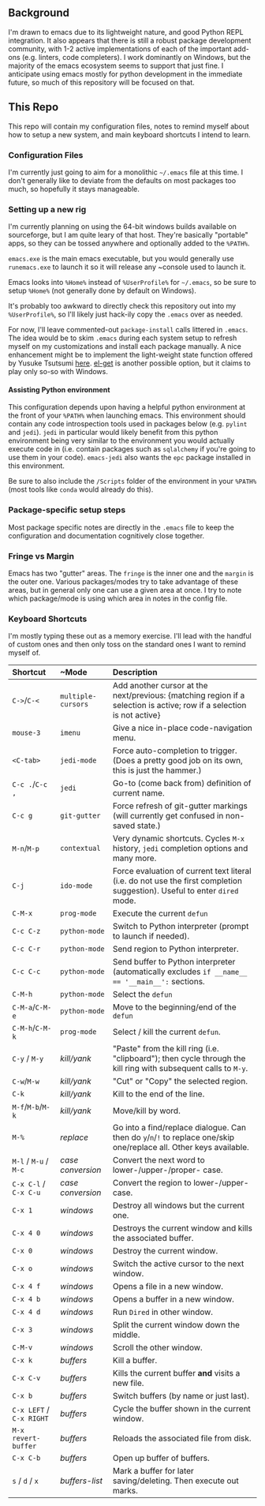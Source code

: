 ## Background

I'm drawn to emacs due to its lightweight nature, and good Python REPL integration.  It also appears that there is still a robust package development community, with 1-2 active implementations of each of the important add-ons (e.g. linters, code completers).  I work dominantly on Windows, but the majority of the emacs ecosystem seems to support that just fine.  I anticipate using emacs mostly for python development in the immediate future, so much of this repository will be focused on that.

## This Repo

This repo will contain my configuration files, notes to remind myself about how to setup a new system, and main keyboard shortcuts I intend to learn.

### Configuration Files

I'm currently just going to aim for a monolithic `~/.emacs` file at this time.  I don't generally like to deviate from the defaults on most packages too much, so hopefully it stays manageable.

### Setting up a new rig

I'm currently planning on using the 64-bit windows builds available on sourceforge, but I am quite leary of that host.  They're basically "portable" apps, so they can be tossed anywhere and optionally added to the `%PATH%`.

`emacs.exe` is the main emacs executable, but you would generally use `runemacs.exe` to launch it so it will release any ~console used to launch it.

Emacs looks into `%Home%` instead of `%UserProfile%` for `~/.emacs`, so be sure to setup `%Home%` (not generally done by default on Windows).

It's probably too awkward to directly check this repository out into my `%UserProfile%`, so I'll likely just hack-ily copy the `.emacs` over as needed.

For now, I'll leave commented-out `package-install` calls littered in `.emacs`.  The idea would be to skim `.emacs` during each system setup to refresh myself on my customizations and install each package manually.  A nice enhancement might be to implement the light-weight state function offered by Yusuke Tsutsumi [here](http://y.tsutsumi.io/emacs-from-scratch-part-1-extending-emacs-basics.html).  [el-get](https://github.com/dimitri/el-get) is another possible option, but it claims to play only so-so with Windows.

#### Assisting Python environment

This configuration depends upon having a helpful python environment at the front of your `%PATH%` when launching emacs.  This environment should contain any code introspection tools used in packages below (e.g. `pylint` and `jedi`).  `jedi` in particular would likely benefit from this python environment being very similar to the environment you would actually execute code in (i.e. contain packages such as `sqlalchemy` if you're going to use them in your code).  `emacs-jedi` also wants the `epc` package installed in this environment.

Be sure to also include the `/Scripts` folder of the environment in your `%PATH%` (most tools like `conda` would already do this).

### Package-specific setup steps

Most package specific notes are directly in the `.emacs` file to keep the configuration and documentation cognitively close together.

### Fringe vs Margin

Emacs has two "gutter" areas. The `fringe` is the inner one and the `margin` is the outer one.  Various packages/modes try to take advantage of these areas, but in general only one can use a given area at once.  I try to note which package/mode is using which area in notes in the config file.

### Keyboard Shortcuts

I'm mostly typing these out as a memory exercise.  I'll lead with the handful of custom ones and then only toss on the standard ones I want to remind myself of.

| Shortcut | ~Mode | Description |
| :------- | :---- | :---------- |
| `C->`/`C-<` | `multiple-cursors` | Add another cursor at the next/previous: {matching region if a selection is active; row if a selection is not active} |
| `mouse-3` | `imenu` | Give a nice in-place code-navigation menu. |
| `<C-tab>` | `jedi-mode` | Force auto-completion to trigger. (Does a pretty good job on its own, this is just the hammer.) |
| `C-c .`/`C-c ,` | `jedi` | Go-to (come back from) definition of current name. |
| `C-c g` | `git-gutter` | Force refresh of git-gutter markings (will currently get confused in non-saved state.) |
| `M-n`/`M-p` | `contextual` | Very dynamic shortcuts.  Cycles `M-x` history, `jedi` completion options and many more. |
| `C-j` | `ido-mode` | Force evaluation of current text literal (i.e. do not use the first completion suggestion).  Useful to enter `dired` mode. |
| `C-M-x` | `prog-mode` | Execute the current `defun` |
| `C-c C-z` | `python-mode` | Switch to Python interpreter (prompt to launch if needed). |
| `C-c C-r` | `python-mode` | Send region to Python interpreter. |
| `C-c C-c` | `python-mode` | Send buffer to Python interpreter (automatically excludes `if __name__ == '__main__':` sections. |
| `C-M-h` | `python-mode` | Select the `defun` |
| `C-M-a`/`C-M-e` | `python-mode` | Move to the beginning/end of the `defun` |
| `C-M-h`/`C-M-k` | `prog-mode` | Select / kill the current `defun`. |
| `C-y` / `M-y` | *kill/yank* | "Paste" from the kill ring (i.e. "clipboard"); then cycle through the kill ring with subsequent calls to `M-y`. |
| `C-w`/`M-w` | *kill/yank* | "Cut" or "Copy" the selected region. |
| `C-k` | *kill/yank* | Kill to the end of the line. |
| `M-f`/`M-b`/`M-k` | *kill/yank* | Move/kill by word. |
| `M-%` | *replace* | Go into a find/replace dialogue.  Can then do `y`/`n`/`!` to replace one/skip one/replace all.  Other keys available. |
| `M-l` / `M-u` / `M-c` | *case conversion* | Convert the next word to lower-/upper-/proper- case. |
| `C-x C-l` / `C-x C-u` | *case conversion* | Convert the region to lower-/upper- case. |
| `C-x 1` | *windows* | Destroy all windows but the current one. |
| `C-x 4 0` | *windows* | Destroys the current window and kills the associated buffer. |
| `C-x 0` | *windows* | Destroy the current window. |
| `C-x o` | *windows* | Switch the active cursor to the next window. |
| `C-x 4 f` | *windows* | Opens a file in a new window. |
| `C-x 4 b` | *windows* | Opens a buffer in a new window. |
| `C-x 4 d` | *windows* | Run `Dired` in other window. |
| `C-x 3` | *windows* | Split the current window down the middle. |
| `C-M-v` | *windows* | Scroll the other window. |
| `C-x k` | *buffers* | Kill a buffer. |
| `C-x C-v` | *buffers* | Kills the current buffer **and** visits a new file. |
| `C-x b` | *buffers* | Switch buffers (by name or just last). |
| `C-x LEFT` / `C-x RIGHT` | *buffers* | Cycle the buffer shown in the current window. |
| `M-x revert-buffer` | *buffers* | Reloads the associated file from disk. |
| `C-x C-b` | *buffers* | Open up buffer of buffers. |
| `s` / `d` / `x` | *buffers-list* | Mark a buffer for later saving/deleting. Then execute out marks. |
